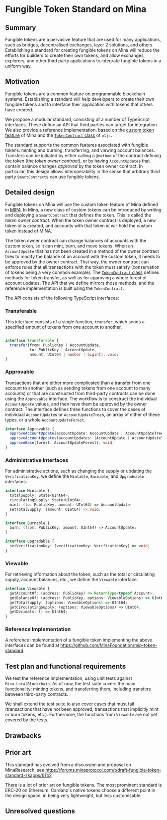 # Fungible Token Standard on Mina

## Summary

Fungible tokens are a pervasive feature that are used for many applications, such as bridges, decentralised exchanges, layer 2 solutions, and others. Establishing a standard for creating fungible tokens on Mina will reduce the efforts for builders to create their own tokens, and allow exchanges, explorers, and other third party applications to integrate fungible tokens in a uniform way.

## Motivation

Fungible tokens are a common feature on programmable blockchain systems. Establishing a standard will help developers to create their own fungible tokens and to interface their application with tokens that others have created.

We propose a modular standard, consisting of a number of TypeScript interfaces. These define an API that third parties can target for integration.  We also provide a reference implementation, based on the [custom token feature](https://github.com/MinaProtocol/MIPs/blob/main/MIPS/mip-zkapps.md#custom-tokens) of Mina and the [`TokenContract` class](https://github.com/o1-labs/o1js/pull/1384) of `o1js.`

The standard supports the common features associated with fungible tokens: minting and burning, transferring, and viewing account balances. Transfers can be initiated by either calling a `@method` of the contract defining the token (the _token owner contract_), or by having `AccountUpdate`s that contain balance changes _approved_ by the token owner contract. In particular, this design allows interoperability in the sense that arbitrary third party `SmartContract`s can use fungible tokens.

## Detailed design

Fungible tokens on Mina will use the custom token feature of Mina defined in [MIP4](https://github.com/MinaProtocol/MIPs/blob/main/MIPS/mip-zkapps.md#custom-tokens). In Mina, a new class of custom tokens can be introduced by writing and deploying a `SmartContract` that defines the token. This is called the _token owner contract_. When the token owner contract is deployed, a new token id is created, and accounts with that token id will hold the custom token instead of MINA.

The token owner contract can change balances of accounts with the custom token, so it can mint, burn, and move tokens. When an `AccountUpdate` that has not been created in a method of the owner contract tries to modify the balance of an account with the custom token, it needs to be approved by the owner contract. That way, the owner contract can enforce rules that all transactions with the token must satisfy (conservation of tokens being a very common example). The [`TokenContract` class](https://github.com/o1-labs/o1js/pull/1384) defines methods for token transfer, as well as for approving a whole forest of account updates. The API that we define mirrors those methods, and the reference implementation is built using the `TokenContract`.

The API consists of the following TypeScript interfaces:

### Transferable
This interface consists of a single function, `transfer`, which sends a specified amount of tokens from one account to another.

```TypeScript

interface Transferable {
  transfer(from: PublicKey | AccountUpdate,
           to: PublicKey | AccountUpdate,
           amount: UInt64 | number | bigint): void;
}
```

### Approvable
Transactions that are either more complicated than a transfer from one account to another (such as sending tokens from one account to many accounts) or that are constructed from third-party contracts can be done using the `Approvable` interface. The workflow is to construct the individual `AccountUpdate` values, and then have them be approved by the owner contract. The interface defines three functions to cover the cases of individual `AccountUpdate`s or `AccountUpdateTree`s, an array of either of these types, or a whole `AccountUpdateForest`.

```TypeScript
interface Approvable {
  approveAccountUpdate(accountUpdate: AccountUpdate | AccountUpdateTree): void;
  approveAccountUpdates(accountUpdates: (AccountUpdate | AccountUpdateTree)[]): void;
  approveBase(forest: AccountUpdateForest): void;
}
```

### Administrative Interfaces
For administrative actions, such as changing the supply or updating the `VerificationKey`, we define the `Mintable`, `Burnable`, and `Upgradeable` interfaces:

```TypeScript
interface Mintable {
  totalSupply: State<UInt64>;
  circulatingSupply: State<UInt64>;
  mint: (to: PublicKey, amount: UInt64) => AccountUpdate;
  setTotalSupply: (amount: UInt64) => void;
}

interface Burnable {
  burn: (from: PublicKey, amount: UInt64) => AccountUpdate;
}

interface Upgradable {
  setVerificationKey: (verificationKey: VerificationKey) => void;
}
```

### Viewable
For retrieving information about the token, such as the total or circulating supply, account balances, etc., we define the `Viewable` interface.

```TypeScript
interface Viewable {
  getAccountOf: (address: PublicKey) => ReturnType<typeof Account>;
  getBalanceOf: (address: PublicKey, options: ViewableOptions) => UInt64;
  getTotalSupply: (options: ViewableOptions) => UInt64;
  getCirculatingSupply: (options: ViewableOptions) => UInt64;
  getDecimals: () => UInt64;
}
```

### Reference Implementation

A reference implementation of a fungible token implementing the above interfaces can be found at https://github.com/MinaFoundation/mip-token-standard.

## Test plan and functional requirements

We test the reference implementation, using unit tests against `Mina.LocalBlockchain`. As of now, the test suite covers the main functionality: minting tokens, and transferring them, including transfers between third-party contracts.

We shall extend the test suite to also cover cases that must fail (transactions that have not been approved, transactions that implicitly mint or burn tokens, etc.). Furthermore, the functions from `Viewable` are not yet covered by the tests.

## Drawbacks

## Prior art

This standard has evolved from a discussion and proposal on MinaResearch, see https://forums.minaprotocol.com/t/draft-fungible-token-standard-zkapps/6142

There is a lot of prior art on fungible tokens. The most prominent standard is ERC-20 on Ethereum. Cardano's native tokens choose a different point in the design space, in being very lightweight, but less customisable.

## Unresolved questions
